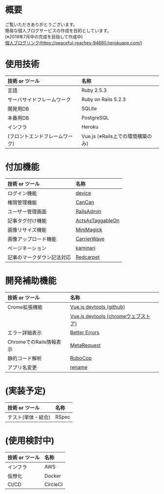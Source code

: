 # 概要
ご覧いただきありがとうございます。  
簡易な個人ブログサービスの作成を目的としています。  
(※2019年7月中の完成を目指して作成中)  
[個人ブログリンク(https://peaceful-reaches-94880.herokuapp.com/)](https://peaceful-reaches-94880.herokuapp.com/)  

# 使用技術
| 技術 or ツール | 名称 |
|:-------------|:-----|
| 言語 | Ruby 2.5.3 |
| サーバサイドフレームワーク | Ruby on Rails 5.2.3 |
| 開発用DB | SQLite |
| 本番用DB | PostgreSQL |
| インフラ | Heroku |
| (フロントエンドフレームワーク) | Vue.js (※Rails上での環境構築のみ) |

# 付加機能
| 技術 or ツール | 名称 |
|:-------------|:-----|
| ログイン機能 | [device](https://github.com/plataformatec/devise) |
| 権限管理機能 | [CanCan](https://github.com/ryanb/cancan) |
| ユーザー管理画面 | [RailsAdmin](https://github.com/sferik/rails_admin) |
| 記事タグ付け機能 | [ActsAsTaggableOn](https://github.com/mbleigh/acts-as-taggable-on) |
| 画像リサイズ機能 | [MiniMagick](https://github.com/minimagick/minimagick) |
| 画像アップロード機能 | [CarrierWave](https://github.com/carrierwaveuploader/carrierwave) |
| ページネーション | [kaminari](https://github.com/kaminari/kaminari) |
| 記事のマークダウン記法対応 | [Redcarpet](https://github.com/vmg/redcarpet) |

# 開発補助機能
| 技術 or ツール | 名称 |
|:-------------|:-----|
| Crome拡張機能 | [Vue.js devtools (github)](https://github.com/vuejs/vue-devtools) |
|           | [Vue.js devtools (chromeウェブストア)](https://chrome.google.com/webstore/detail/vuejs-devtools/nhdogjmejiglipccpnnnanhbledajbpd?hl=ja&) |
| エラー詳細表示 | [Better Errors](https://github.com/BetterErrors/better_errors) |
| ChromeでのRails情報表示 | [MetaRequest](https://github.com/dejan/rails_panel/tree/master/meta_request) |
| 静的コード解析 | [RuboCop](https://github.com/rubocop-hq/rubocop) |
| アプリ名変更 | [rename](https://github.com/morshedalam/rename) |

# (実装予定)
| 技術 or ツール | 名称 |
|:-------------|:-----|
| テスト(単体・結合) | RSpec |

# (使用検討中)
| 技術 or ツール | 名称 |
|:-------------|:-----|
| インフラ | AWS |
| 仮想化 | Docker |
| CI/CD | CircleCI |
